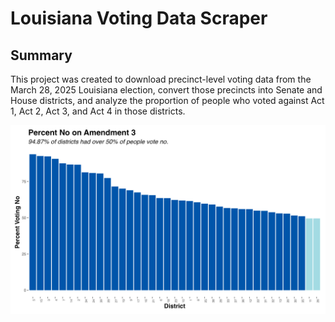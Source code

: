 # Louisiana Voting Data Scraper

## Summary 
This project was created to download precinct-level voting data from the March 28, 2025 Louisiana election, convert those precincts into Senate and House districts, and analyze the proportion of people who voted against Act 1, Act 2, Act 3, and Act 4 in those districts. 

![Senate Act 3](https://github.com/aclu-national/la-voting-data-scraper/blob/30ec090a725933c6d5f392c0b871c9575fc61f88/plots/plot_pct_no_analysis_senate_amendment_3.jpg)
